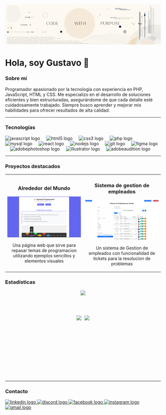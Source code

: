 ![Código con proposito](./Images/Banner2.jpg)
# Hola, soy Gustavo 👋
### Sobre mí

Programador apasionado por la tecnología con experiencia en PHP, JavaScript, HTML y CSS. Me especializo en el desarrollo de soluciones eficientes y bien estructuradas, asegurándome de que cada detalle esté cuidadosamente trabajado. Siempre busco aprender y mejorar mis habilidades para ofrecer resultados de alta calidad.

---

### Tecnologías

<div align="left">
  <img src="https://cdn.jsdelivr.net/gh/devicons/devicon/icons/javascript/javascript-original.svg" height="40" alt="javascript logo"  />
  <img width="12" />
  <img src="https://cdn.jsdelivr.net/gh/devicons/devicon/icons/html5/html5-original.svg" height="40" alt="html5 logo"  />
  <img width="12" />
  <img src="https://cdn.jsdelivr.net/gh/devicons/devicon/icons/css3/css3-original.svg" height="40" alt="css3 logo"  />
  <img width="12" />
  <img src="https://cdn.jsdelivr.net/gh/devicons/devicon/icons/php/php-original.svg" height="40" alt="php logo"  />
  <img width="12" />
  <img src="https://cdn.jsdelivr.net/gh/devicons/devicon/icons/mysql/mysql-original.svg" height="40" alt="mysql logo"  />
  <img width="12" />
  <img src="https://cdn.jsdelivr.net/gh/devicons/devicon/icons/react/react-original.svg" height="40" alt="react logo"  />
  <img width="12" />
  <img src="https://cdn.jsdelivr.net/gh/devicons/devicon/icons/nodejs/nodejs-original.svg" height="40" alt="nodejs logo"  />
  <img width="12" />
  <img src="https://cdn.jsdelivr.net/gh/devicons/devicon/icons/git/git-original.svg" height="40" alt="git logo"  />
  <img width="12" />
  <img src="https://cdn.jsdelivr.net/gh/devicons/devicon/icons/figma/figma-original.svg" height="40" alt="figma logo"  />
  <img width="12" />
  <img src="https://skillicons.dev/icons?i=ps" height="40" alt="adobephotoshop logo"  />
  <img width="12" />
  <img src="https://cdn.jsdelivr.net/gh/devicons/devicon/icons/illustrator/illustrator-plain.svg" height="40" alt="illustrator logo"  />
  <img width="12" />
  <img src="https://skillicons.dev/icons?i=au" height="40" alt="adobeaudition logo"  />
</div>

---

### Proyectos destacados

<table>
  <tr>
    <td width="50%">
      <h3 align="center">Alrededor del Mundo</h3>
      <p align="center">
        <a href="https://gustavo-corpus.github.io/repaso/" target="_blank">
          <img src="./Images/Repaso.png" alt="Proyecto 1"/>
        </a>
        <p align="center">
          Una página web que sirve para repasar temas de programacion utilizando ejemplos sencillos y elementos visuales
        </p>
      </p>
    </td>
    <td width="50%">
      <h3 align="center">Sistema de gestion de empleados</h3>
      <p align="center">
        <a href="https://github.com/Gustavo-Corpus/SS-Laravel" target="_blank">
          <img src="./Images/Sistema-Gestion-Empleados.png" alt="Proyecto 2"/>
        </a>
        <p align="center">
          Un sistema de Gestion de empleados con funcionalidad de tickets para la resolucion de problemas
        </p>
      </p>
    </td>
  </tr>
</table>


### Estadísticas
<div align="center">
  <!-- GitHub Stats en español -->
  <img height="210em" src="https://github-readme-stats.vercel.app/api?username=Gustavo-Corpus&show_icons=true&bg_color=f5f2ed&border_color=d6d0c4&text_color=5d5c61&icon_color=7a7770&title_color=5d5c61&hide_border=false&locale=es" />

  <br></br>
  
  <div style="display: flex; justify-content: center; gap: 10px;">
  <!-- Top Languages en español -->
  <img height="150em" src="https://github-readme-stats.vercel.app/api/top-langs/?username=Gustavo-Corpus&layout=compact&bg_color=f5f2ed&border_color=d6d0c4&text_color=5d5c61&title_color=5d5c61&hide_border=false&locale=es" />
  
  <!-- GitHub Streak Stats en español -->
  <img height="150em" src="https://nirzak-streak-stats.vercel.app/?user=Gustavo-Corpus&background=f5f2ed&border=d6d0c4&stroke=d6d0c4&ring=7a7770&fire=7a7770&currStreakNum=5d5c61&sideNums=5d5c61&currStreakLabel=5d5c61&sideLabels=5d5c61&dates=5d5c61&locale=es" />
  </div>
</div>



<br></br>

---

### Contacto
<div align="left">
  <a href="https://www.linkedin.com/in/gustavo-corpus-603480297/" target="_blank">
    <img src="https://raw.githubusercontent.com/maurodesouza/profile-readme-generator/master/src/assets/icons/social/linkedin/default.svg" width="52" height="40" alt="linkedin logo"  />
  </a>
  <a href= "discord://-/users/771566944398213161">
    <img src="https://raw.githubusercontent.com/maurodesouza/profile-readme-generator/master/src/assets/icons/social/discord/default.svg" width="52" height="40" alt="discord logo"  />
  </a>
  <a href= "https://www.facebook.com/profile.php?id=100006095179180">
  <img src="https://raw.githubusercontent.com/maurodesouza/profile-readme-generator/master/src/assets/icons/social/facebook/default.svg" width="52" height="40" alt="facebook logo"  />
  </a>
  <a href="https://instagram.com/gustavo_ducorps">
  <img src="https://raw.githubusercontent.com/maurodesouza/profile-readme-generator/master/src/assets/icons/social/instagram/default.svg" width="52" height="40" alt="instagram logo"  />
  </a>
  <a href="mailto:guscorpus40@gmail.com">
  <img src="https://raw.githubusercontent.com/maurodesouza/profile-readme-generator/master/src/assets/icons/social/gmail/default.svg" width="52" height="40" alt="gmail logo"  />
  </a>
</div>